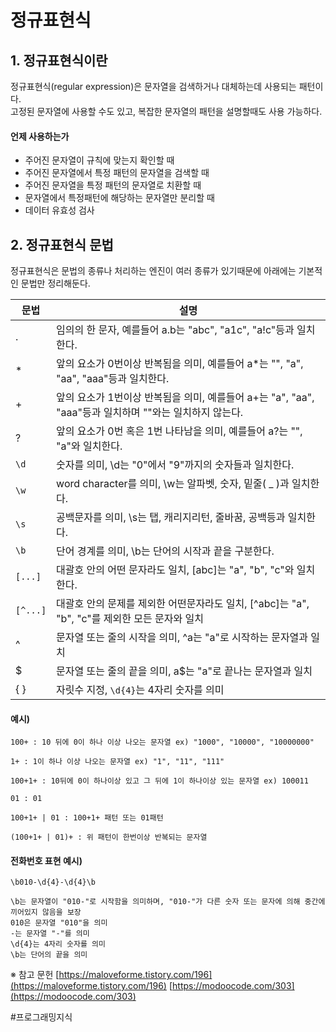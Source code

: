 # 정규표현식


## 1. 정규표현식이란  

정규표현식(regular expression)은 문자열을 검색하거나 대체하는데 사용되는 패턴이다.  
고정된 문자열에 사용할 수도 있고, 복잡한 문자열의 패턴을 설명할때도 사용 가능하다.  

#### 언제 사용하는가
- 주어진 문자열이 규칙에 맞는지 확인할 때
- 주어진 문자열에서 특정 패턴의 문자열을 검색할 때
- 주어진 문자열을 특정 패턴의 문자열로 치환할 때
- 문자열에서 특정패턴에 해당하는 문자열만 분리할 때
- 데이터 유효성 검사


## 2. 정규표현식 문법

정규표현식은 문법의 종류나 처리하는 엔진이 여러 종류가 있기때문에 아래에는 기본적인 문법만 정리해둔다.

| 문법       | 설명                                                                   |
| -------- | -------------------------------------------------------------------- |
| .        | 임의의 한 문자, 예를들어 a.b는 "abc", "a1c", "a!c"등과 일치한다.                      |
| *        | 앞의 요소가 0번이상 반복됨을 의미, 예를들어 a*는 "", "a", "aa", "aaa"등과 일치한다.           |
| +        | 앞의 요소가 1번이상 반복됨을 의미, 예를들어 a+는 "a", "aa", "aaa"등과 일치하며 ""와는 일치하지 않는다. |
| ?        | 앞의 요소가 0번 혹은 1번 나타남을 의미, 예를들어 a?는 "", "a"와 일치한다.                     |
| `\d`     | 숫자를 의미, \d는 "0"에서 "9"까지의 숫자들과 일치한다.                                  |
| `\w`     | word character를 의미, \w는 알파벳, 숫자, 밑줄( _ )과 일치한다.                      |
| `\s`     | 공백문자를 의미, \s는 탭, 캐리지리턴, 줄바꿈, 공백등과 일치한다.                              |
| `\b`     | 단어 경계를 의미, \b는 단어의 시작과 끝을 구분한다.                                      |
| `[...]`  | 대괄호 안의 어떤 문자라도 일치, [abc]는 "a", "b", "c"와 일치한다.                       |
| `[^...]` | 대괄호 안의 문제를 제외한 어떤문자라도 일치, [^abc]는 "a", "b", "c"를 제외한 모든 문자와 일치       |
| ^        | 문자열 또는 줄의 시작을 의미, ^a는 "a"로 시작하는 문자열과 일치                              |
| $        | 문자열 또는 줄의 끝을 의미, a$는 "a"로 끝나는 문자열과 일치                                |
| { }      | 자릿수 지정, `\d{4}`는 4자리 숫자를 의미                                          |

#### 예시)
```
100+ : 10 뒤에 0이 하나 이상 나오는 문자열 ex) "1000", "10000", "10000000"

1+ : 1이 하나 이상 나오는 문자열 ex) "1", "11", "111"

100+1+ : 10뒤에 0이 하나이상 있고 그 뒤에 1이 하나이상 있는 문자열 ex) 100011

01 : 01

100+1+ | 01 : 100+1+ 패턴 또는 01패턴

(100+1+ | 01)+ : 위 패턴이 한번이상 반복되는 문자열
```

#### 전화번호 표현 예시)
```
\b010-\d{4}-\d{4}\b

\b는 문자열이 "010-"로 시작함을 의미하며, "010-"가 다른 숫자 또는 문자에 의해 중간에 끼어있지 않음을 보장
010은 문자열 "010"을 의미
-는 문자열 "-"를 의미
\d{4}는 4자리 숫자를 의미
\b는 단어의 끝을 의미
```






※ 참고 문헌
[https://maloveforme.tistory.com/196](https://maloveforme.tistory.com/196)
[https://modoocode.com/303](https://modoocode.com/303)

#프로그래밍지식